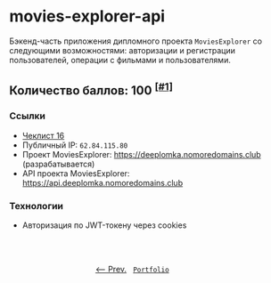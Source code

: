 # movies-explorer-api
Бэкенд-часть приложения дипломного проекта `MoviesExplorer` со следующими возможностями: авторизации и регистрации пользователей, операции с фильмами и пользователями.

## Количество баллов: 100 <sup>[[#1]](https://github.com/artginzburg/movies-explorer-api/pull/1#issuecomment-917436204)</sup>

### Ссылки

- [Чеклист 16](https://code.s3.yandex.net/web-developer/static/new-program/web-diploma-criteria-2.0/index.html)
- Публичный IP: `62.84.115.80`
- Проект MoviesExplorer: https://deeplomka.nomoredomains.club (разрабатывается)
- API проекта MoviesExplorer: https://api.deeplomka.nomoredomains.club

### Технологии

* Авторизация по JWT-токену через cookies

<br>
<br>

<p align="center">
  <a href="https://github.com/artginzburg/react-mesto-api-full"><-- Prev.</a>
  &nbsp;
  <code><a href="https://github.com/artginzburg/yandex.praktikum-portfolio">Portfolio</a></code>
  &nbsp;
  <a>&nbsp;&nbsp;&nbsp;&nbsp;&nbsp;&nbsp;&nbsp;&nbsp;&nbsp;&nbsp;&nbsp;&nbsp;&nbsp;</a>
</p>
